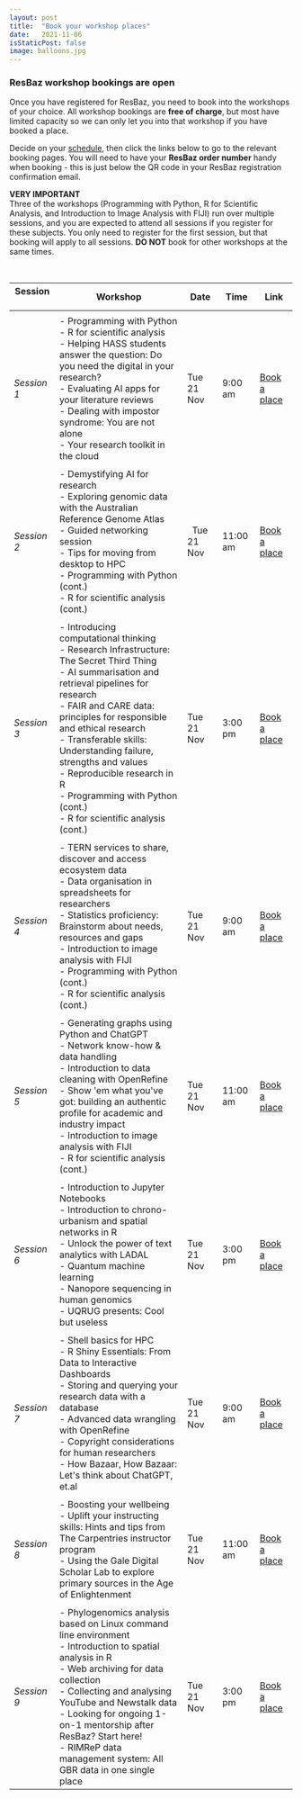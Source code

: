 ```yaml
---
layout: post
title:  "Book your workshop places"
date:   2021-11-06
isStaticPost: false
image: balloons.jpg
---
```


### ResBaz workshop bookings are open

Once you have registered for ResBaz, you need to book into the workshops of your choice. 
All workshop bookings are **free of charge**, but most have limited capacity so we can 
only let you into that workshop if you have booked a place.

Decide on your [schedule](https://resbaz.github.io/resbaz2023qld/schedule/), then click
the links below to go to the relevant booking pages. You will need to have your **ResBaz
order number** handy when booking - this is just below the QR code in your ResBaz
registration confirmation email.

**VERY IMPORTANT**  
Three of the workshops (Programming with Python, R for Scientific Analysis, 
and Introduction to Image Analysis with FIJI) run over multiple sessions, and you are 
expected to attend all sessions if you register for these subjects. You only need to 
register for the first session, but that booking will apply to all sessions. **DO NOT** 
book for other workshops at the same times.

&nbsp;

| Session &nbsp; &nbsp; | Workshop | Date  | Time| Link |
| --- | --- | --- | --- |--- |
|   |   |  |   |
| _Session 1_ |- Programming with Python<br>- R for scientific analysis<br>- Helping HASS students answer the question: Do you need the digital in your research?<br>- Evaluating AI apps for your literature reviews<br>- Dealing with impostor syndrome: You are not alone<br>- Your research toolkit in the cloud | Tue 21 Nov  | 9:00 am	 |  [Book a place](https://events.humanitix.com/session-1-tuesday-9-00-10-30)|
|   |   |  |   |
| _Session 2_ |- Demystifying AI for research<br>- Exploring genomic data with the Australian Reference Genome Atlas<br>- Guided networking session<br>- Tips for moving from desktop to HPC<br>- Programming with Python (cont.)<br>- R for scientific analysis (cont.) |&nbsp;&nbsp;Tue 21 Nov  | 11:00 am	 |  [Book a place](https://events.humanitix.com/session-1-tuesday-11-00-12-30)|
|   |   |  |   |
| _Session 3_ |- Introducing computational thinking<br>- Research Infrastructure: The Secret Third Thing<br>- AI summarisation and retrieval pipelines for research<br>- FAIR and CARE data: principles for responsible and ethical research<br>- Transferable skills: Understanding failure, strengths and values<br>- Reproducible research in R<br>- Programming with Python (cont.)<br>- R for scientific analysis (cont.) | Tue 21 Nov  | 3:00 pm	 |  [Book a place](https://events.humanitix.com/session-3-tuesday-15-00-17-00)|
|   |   |  |   |
| _Session 4_ |- TERN services to share, discover and access ecosystem data<br>- Data organisation in spreadsheets for researchers<br>- Statistics proficiency: Brainstorm about needs, resources and gaps<br>- Introduction to image analysis with FIJI<br>- Programming with Python (cont.)<br>- R for scientific analysis (cont.) | Tue 21 Nov  | 9:00 am	 |  [Book a place](https://events.humanitix.com/session-4-wednesday-9-00-10-30)|
|   |   |  |   |
| _Session 5_ |- Generating graphs using Python and ChatGPT<br>- Network know-how & data handling<br>- Introduction to data cleaning with OpenRefine<br>- Show 'em what you've got: building an authentic profile for academic and industry impact<br>- Introduction to image analysis with FIJI<br>- R for scientific analysis (cont.) | Tue 21 Nov  | 11:00 am	 |  [Book a place](https://events.humanitix.com/session-5-wednesday-11-00-12-30)|
|   |   |  |   |
| _Session 6_ |- Introduction to Jupyter Notebooks<br>- Introduction to chrono-urbanism and spatial networks in R<br>- Unlock the power of text analytics with LADAL<br>- Quantum machine learning<br>- Nanopore sequencing in human genomics<br>- UQRUG presents: Cool but useless | Tue 21 Nov  | 3:00 pm	 |  [Book a place](https://events.humanitix.com/session-6-wednesday-15-00-17-00)|
|   |   |  |   |
| _Session 7_ |- Shell basics for HPC<br>- R Shiny Essentials: From Data to Interactive Dashboards<br>- Storing and querying your research data with a database<br>- Advanced data wrangling with OpenRefine<br>- Copyright considerations for human researchers<br>- How Bazaar, How Bazaar: Let's think about ChatGPT, et.al | Tue 21 Nov  | 9:00 am	 |  [Book a place](https://events.humanitix.com/session-7-thursday-9-00-10-30)|
|   |   |  |   |
| _Session 8_ |- Boosting your wellbeing<br>- Uplift your instructing skills: Hints and tips from The Carpentries instructor program<br>- Using the Gale Digital Scholar Lab to explore primary sources in the Age of Enlightenment | Tue 21 Nov  | 11:00 am	 |  [Book a place](https://events.humanitix.com/session-8-thursday-11-00-12-30)|
|   |   |  |   |
| _Session 9_ |- Phylogenomics analysis based on Linux command line environment<br>- Introduction to spatial analysis in R<br>- Web archiving for data collection<br>- Collecting and analysing YouTube and Newstalk data<br>- Looking for ongoing 1-on-1 mentorship after ResBaz? Start here!<br>- RIMReP data management system: All GBR data in one single place | Tue 21 Nov  | 3:00 pm	 |  [Book a place](https://events.humanitix.com/session-9-thursday-15-00-17-00)|

